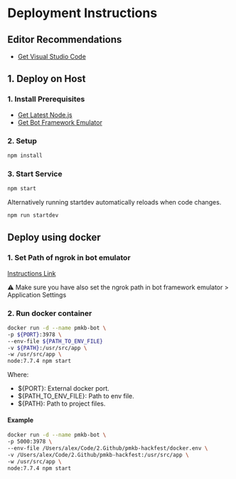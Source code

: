 # Deployment Instructions

## Editor Recommendations
- [Get Visual Studio Code](https://code.visualstudio.com/Download)

## 1. Deploy on Host

### 1. Install Prerequisites

- [Get Latest Node.js](https://nodejs.org/en/download/)
- [Get Bot Framework Emulator](https://emulator.botframework.com/)

### 2. Setup

```bash
npm install
```

### 3. Start Service

```bash
npm start
```

Alternatively running startdev automatically reloads when code changes.

```bash
npm run startdev
```

## Deploy using docker

### 1. Set Path of **ngrok** in bot emulator

[Instructions Link](https://github.com/microsoft/botframework-emulator/wiki/Tunneling-(ngrok))

:warning:
Make sure you have also set the ngrok path in bot framework emulator > Application Settings

### 2. Run docker container

```bash
docker run -d --name pmkb-bot \
-p ${PORT}:3978 \
--env-file ${PATH_TO_ENV_FILE}
-v ${PATH}:/usr/src/app \
-w /usr/src/app \
node:7.7.4 npm start
```

Where:
- ${PORT}: External docker port.
- ${PATH_TO_ENV_FILE}: Path to env file.
- ${PATH}: Path to project files.

#### Example

```bash
docker run -d --name pmkb-bot \
-p 5000:3978 \
--env-file /Users/alex/Code/2.Github/pmkb-hackfest/docker.env \
-v /Users/alex/Code/2.Github/pmkb-hackfest:/usr/src/app \
-w /usr/src/app \
node:7.7.4 npm start
```